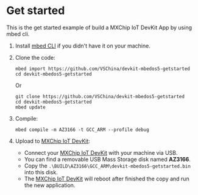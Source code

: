 # Get started
This is the get started example of build a MXChip IoT DevKit App by using mbed cli.

1. Install [mbed CLI](https://github.com/ARMmbed/mbed-cli#installing-mbed-cli) if you didn't have it on your machine.

2. Clone the code:

   ```
   mbed import https://github.com/VSChina/devkit-mbedos5-getstarted
   cd devkit-mbedos5-getstarted
   ```

   Or

   ```
   git clone https://github.com/VSChina/devkit-mbedos5-getstarted
   cd devkit-mbedos5-getstarted
   mbed update
   ```

3. Compile:

   ```mbed compile -m AZ3166 -t GCC_ARM --profile debug```

4. Upload to [MXChip IoT DevKit](aka.ms/iot-devkit):

   - Connect your [MXChip IoT DevKit](aka.ms/iot-devkit) with your machine via USB.
   - You can find a removable USB Mass Storage disk named **AZ3166**.
   - Copy the ```.\BUILD\AZ3166\GCC_ARM\devkit-mbedos5-getstarted.bin``` into this disk.
   - The [MXChip IoT DevKit](aka.ms/iot-devkit) will reboot after finished the copy and run the new application.



